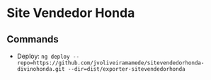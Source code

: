 # Site Vendedor Honda

## Commands
- Deploy: `ng deploy --repo=https://github.com/jvoliveiramamede/sitevendedorhonda-divinohonda.git --dir=dist/exporter-sitevendedorhonda`
